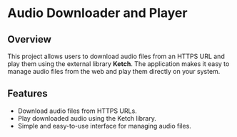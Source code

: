 # Audio Downloader and Player

## Overview

This project allows users to download audio files from an HTTPS URL and play them using the external library **Ketch**. The application makes it easy to manage audio files from the web and play them directly on your system.

## Features

- Download audio files from HTTPS URLs.
- Play downloaded audio using the Ketch library.
- Simple and easy-to-use interface for managing audio files.
